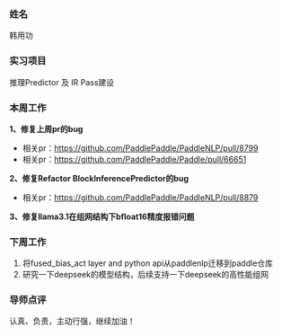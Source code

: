 ### 姓名
韩用功

### 实习项目
推理Predictor 及 IR Pass建设

### 本周工作

**1、修复上周pr的bug**

* 相关pr：https://github.com/PaddlePaddle/PaddleNLP/pull/8799
* 相关pr：https://github.com/PaddlePaddle/Paddle/pull/66651

**2、修复Refactor BlockInferencePredictor的bug**

* 相关pr：https://github.com/PaddlePaddle/PaddleNLP/pull/8879 

**3、修复llama3.1在组网结构下bfloat16精度报错问题**

### 下周工作
1. 将fused_bias_act layer and python api从paddlenlp迁移到paddle仓库
2. 研究一下deepseek的模型结构，后续支持一下deepseek的高性能组网
### 导师点评
认真、负责，主动行强，继续加油！
